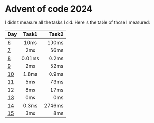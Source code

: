 # Advent of code 2024

I didn't measure all the tasks I did. Here is the table of those I measured:

| Day                                         | Task1  |  Task2 |
|---------------------------------------------|:------:|-------:|
| [6](src/main/java/aoc2024/Day6.java)        |  10ms  |  100ms |
| [7](src/main/java/aoc2024/Day7.java)        |  2ms   |   66ms |
| [8](src/main/java/aoc2024/Day8.java)        | 0.01ms |  0.2ms |
| [9](src/main/java/aoc2024/Day9.java)        |  2ms   |   52ms |
| [10](src/main/java/aoc2024/Day10.java)      | 1.8ms  |  0.9ms |
| [11](src/main/java/aoc2024/Day11.java)      |  5ms   |   73ms |
| [12](src/main/java/aoc2024/Day12.java)      |  8ms   |   17ms |
| [13](src/main/java/aoc2024/Day13.java)      |  0ms   |    0ms |
| [14](src/main/java/aoc2024/Day14.java)      | 0.3ms  | 2746ms |
| [15](src/main/java/aoc2024/Day15Task1.java) |  3ms   |    8ms |

